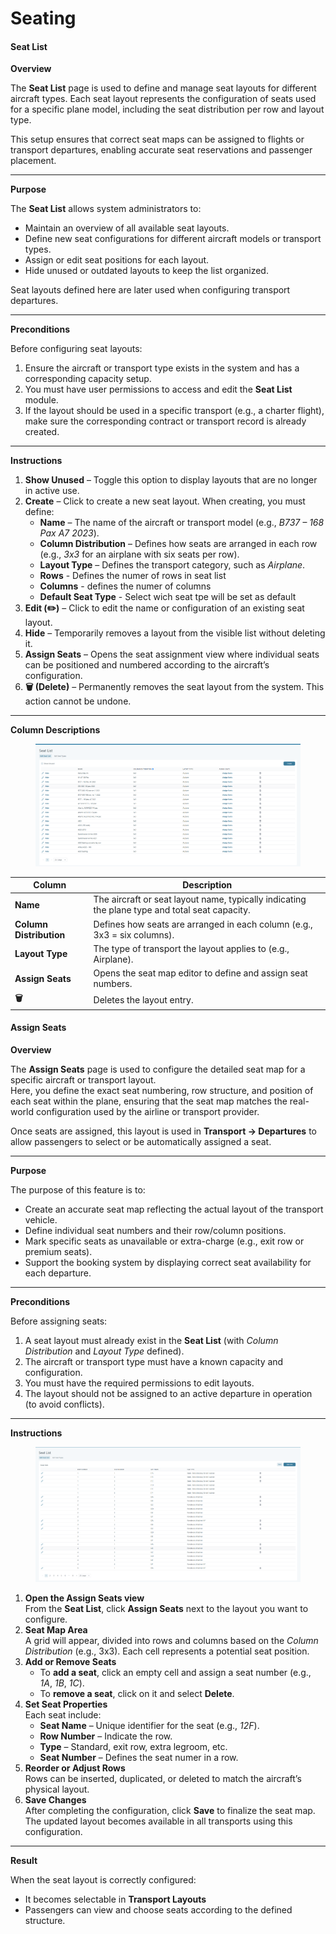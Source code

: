 # Seating

#### Seat List

**Overview**

The **Seat List** page is used to define and manage seat layouts for different aircraft types. Each seat layout represents the configuration of seats used for a specific plane model, including the seat distribution per row and layout type.

This setup ensures that correct seat maps can be assigned to flights or transport departures, enabling accurate seat reservations and passenger placement.

***

**Purpose**

The **Seat List** allows system administrators to:

* Maintain an overview of all available seat layouts.
* Define new seat configurations for different aircraft models or transport types.
* Assign or edit seat positions for each layout.
* Hide unused or outdated layouts to keep the list organized.

Seat layouts defined here are later used when configuring transport departures.

***

**Preconditions**

Before configuring seat layouts:

1. Ensure the aircraft or transport type exists in the system and has a corresponding capacity setup.
2. You must have user permissions to access and edit the **Seat List** module.
3. If the layout should be used in a specific transport (e.g., a charter flight), make sure the corresponding contract or transport record is already created.

***

**Instructions**

1. **Show Unused** – Toggle this option to display layouts that are no longer in active use.
2. **Create** – Click to create a new seat layout. When creating, you must define:
   * **Name** – The name of the aircraft or transport model (e.g., _B737 – 168 Pax A7 2023_).
   * **Column Distribution** – Defines how seats are arranged in each row (e.g., _3x3_ for an airplane with six seats per row).
   * **Layout Type** – Defines the transport category, such as _Airplane_.
   * **Rows** - Defines the numer of rows in seat list
   * **Columns** - defines the numer of columns
   * **Default Seat Type** - Select wich seat tpe will be set as default
3. **Edit (✏️)** – Click to edit the name or configuration of an existing seat layout.
4. **Hide** – Temporarily removes a layout from the visible list without deleting it.
5. **Assign Seats** – Opens the seat assignment view where individual seats can be positioned and numbered according to the aircraft’s configuration.
6. **🗑️ (Delete)** – Permanently removes the seat layout from the system. This action cannot be undone.

***

**Column Descriptions**

<figure><img src="../.gitbook/assets/image (1) (1) (1) (1) (1) (1) (1).png" alt=""><figcaption></figcaption></figure>

| **Column**              | **Description**                                                                                |
| ----------------------- | ---------------------------------------------------------------------------------------------- |
| **Name**                | The aircraft or seat layout name, typically indicating the plane type and total seat capacity. |
| **Column Distribution** | Defines how seats are arranged in each column (e.g., 3x3 = six columns).                       |
| **Layout Type**         | The type of transport the layout applies to (e.g., Airplane).                                  |
| **Assign Seats**        | Opens the seat map editor to define and assign seat numbers.                                   |
| **🗑️**                 | Deletes the layout entry.                                                                      |

#### Assign Seats

**Overview**

The **Assign Seats** page is used to configure the detailed seat map for a specific aircraft or transport layout.\
Here, you define the exact seat numbering, row structure, and position of each seat within the plane, ensuring that the seat map matches the real-world configuration used by the airline or transport provider.

Once seats are assigned, this layout is used in **Transport → Departures** to allow passengers to select or be automatically assigned a seat.

***

**Purpose**

The purpose of this feature is to:

* Create an accurate seat map reflecting the actual layout of the transport vehicle.
* Define individual seat numbers and their row/column positions.
* Mark specific seats as unavailable or extra-charge (e.g., exit row or premium seats).
* Support the booking system by displaying correct seat availability for each departure.

***

**Preconditions**

Before assigning seats:

1. A seat layout must already exist in the **Seat List** (with _Column Distribution_ and _Layout Type_ defined).
2. The aircraft or transport type must have a known capacity and configuration.
3. You must have the required permissions to edit layouts.
4. The layout should not be assigned to an active departure in operation (to avoid conflicts).

***

**Instructions**

<figure><img src="../.gitbook/assets/image (1) (1) (1) (1) (1) (1) (1) (3).png" alt=""><figcaption></figcaption></figure>

1. **Open the Assign Seats view**\
   From the **Seat List**, click **Assign Seats** next to the layout you want to configure.
2. **Seat Map Area**\
   A grid will appear, divided into rows and columns based on the _Column Distribution_ (e.g., 3x3). Each cell represents a potential seat position.
3. **Add or Remove Seats**
   * To **add a seat**, click an empty cell and assign a seat number (e.g., _1A_, _1B_, _1C_).
   * To **remove a seat**, click on it and select **Delete**.
4. **Set Seat Properties**\
   Each seat include:
   * **Seat Name** – Unique identifier for the seat (e.g., _12F_).
   * **Row Number** – Indicate the row.
   * **Type** – Standard, exit row, extra legroom, etc.
   * **Seat Number** – Defines the seat numer in a row.
5. **Reorder or Adjust Rows**\
   Rows can be inserted, duplicated, or deleted to match the aircraft’s physical layout.
6. **Save Changes**\
   After completing the configuration, click **Save** to finalize the seat map.\
   The updated layout becomes available in all transports using this configuration.

***

**Result**

When the seat layout is correctly configured:

* It becomes selectable in **Transport Layouts**
* Passengers can view and choose seats according to the defined structure.
